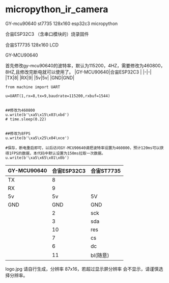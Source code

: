 # micropython_ir_camera
GY-mcu90640 st7735 128x160 esp32c3 micropython 

合宙ESP32C3  （含串口模块的）烧录固件 

合宙ST7735 128x160 LCD  

GY-MCU90640  


首先修改gy-mcu90640的波特率，默认为115200，4HZ，需要修改为460800，8HZ,且修改完断电就可以使用了。
|GY-MCU90640|合宙ESP32C3  |
|-|-|
|TX|8|
|RX|9|
|5v|5v|
|GND|GND|


```
from machine import UART

u=UART(1,rx=8,tx=9,baudrate=115200,rxbuf=1544)


##修改为460800
u.write(b'\xa5\x15\x03\xbd')
# time.sleep(0.22)


##修改为8FPS
u.write(b'\xa5\x25\x04\xce')

#保存，断电重启即可，以后访问GY-MCU90640请把波特率设置为460800，预计120ms可以获得1FPS的数据，本代码中默认设置为150ms拉取一次数据。
u.write(b'\xa5\x65\x01\x0b')

```



|GY-MCU90640|合宙ESP32C3  |合宙ST7735|
|-|-|-|
|TX|8||
|RX|9||
|5v|5v|5V|
|GND|GND|GND|
||2|sck|
||3|sda|
||10|res|
||7|cs|
||6|dc|
||11|bl(随意)|

logo.jpg 请自行生成，分辨率 87x16，若超过显示屏分辨率 会不显示，请谨慎选择分辨率。

